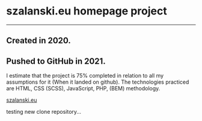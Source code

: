 # szalanski.eu homepage project

---

## Created in 2020.

## Pushed to GitHub in 2021.

I estimate that the project is 75% completed in relation to all my assumptions for it (When it landed on github).
The technologies practiced are HTML, CSS (SCSS), JavaScript, PHP, (BEM) methodology.

[szalanski.eu](https://szalanski.eu)

testing new clone repository...

